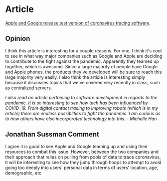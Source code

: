# Article
[Apple and Google release test version of coronavirus tracing software](https://www.cnbc.com/2020/04/29/apple-and-google-release-test-version-of-coronavirus-tracing-software.html).

## Opinion
I think this article is interesting for a couple reasons. For one, I think it's cool to see in what way major companies such as Google and Apple are deciding to contribute to the fight against the pandemic. Apparently they teamed up together, which is awesome. Since a large majority of people have Google and Apple phones, the products they've developed will be sure to reach this large majority very easily. I also think the article is interesting simply because it discusses topics that we've covered very recently in class, such as centralized servers.


*I also read an article pertaining to software development in regards to the pandemic. It is so interesting to see how tech has been influenced by COVID-19. From digital contact tracing to improving robots (which is in my article) there are endless possiblities to fight the pandemic. I am curious as to how others have also incorporated technology into this. - Michelle Han*

## Jonathan Sussman Comment
I agree it is good to see Apple and Google teaming up and using their resources to combat this issue. However, between the two companies and their approach that relies on pulling from pools of data to trace coronavirus, it will be interesting to see how they jump through hoops to attempt to avoid going too deeply into users' personal data in terms of users' location, age, demographic, etc

